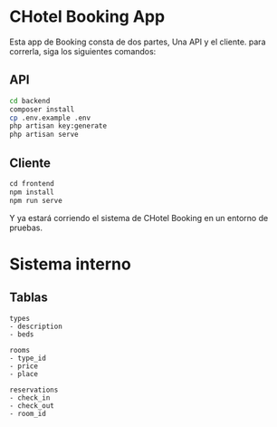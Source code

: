 # CHotel Booking App

Esta app de Booking consta de dos partes, Una API y el cliente.
para correrla, siga los siguientes comandos:



## API

```bash
cd backend
composer install
cp .env.example .env
php artisan key:generate
php artisan serve
```

## Cliente

```python
cd frontend
npm install
npm run serve
```
Y ya estará corriendo el sistema de CHotel Booking en un entorno de pruebas.

# Sistema interno
## Tablas

```
types
- description
- beds
```

```
rooms
- type_id
- price
- place
```

```
reservations
- check_in
- check_out
- room_id
```
